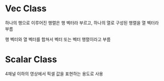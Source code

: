 # Vec Class

하나의 행으로 이루어진 행렬은 행 벡터라 부르고, 하나의 열로 구성된 행렬을 열 벡터라 부름

행 벡터와 열 벡터를 합쳐서 벡터 또는 벡터 행렬이라고 부름



# Scalar Class

4채널 이하의 영상에서 픽셀 값을 표현하는 용도로 사용
